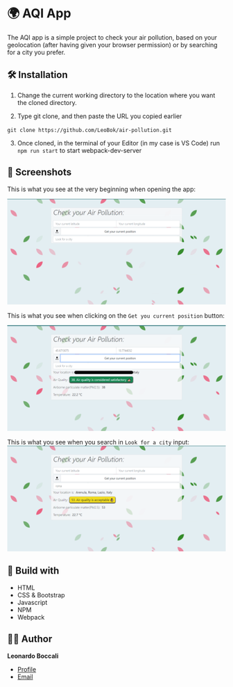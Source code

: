 # 🌍 AQI App 

The AQI app is a simple project to check your air pollution, based on your geolocation (after having given your browser permission) or by searching for a city you prefer.

## 🛠 Installation

1. Change the current working directory to the location where you want the 
   cloned directory.

2. Type git clone, and then paste the URL you copied earlier

``
git clone https://github.com/LeoBok/air-pollution.git
``

3. Once cloned, in the terminal of your Editor (in my case is VS Code) run ``npm run start`` to start webpack-dev-server

## 📸 Screenshots

This is what you see at the very beginning when opening the app:

![Home Page](./src/images/home_screen.png)

This is what you see when clicking on the ``Get you current position`` button:

![](./src/images/current_pos_img.png)

This is what you see when you search in ``Look for a city`` input:
![](./src/images/search_city_img.png)

## 🧱 Build with
- HTML
- CSS & Bootstrap
- Javascript
- NPM
- Webpack

## 👨‍💻 Author

**Leonardo Boccali**
- [Profile](https://github.com/LeoBok)
- [Email](mailto:leonardoboccali19@gmail.com?)